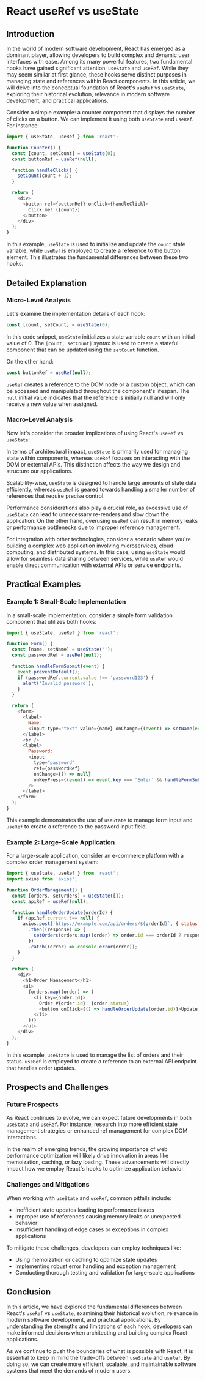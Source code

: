 # React useRef vs useState
## Introduction

In the world of modern software development, React has emerged as a dominant player, allowing developers to build complex and dynamic user interfaces with ease. Among its many powerful features, two fundamental hooks have gained significant attention: `useState` and `useRef`. While they may seem similar at first glance, these hooks serve distinct purposes in managing state and references within React components. In this article, we will delve into the conceptual foundation of React's `useRef` vs `useState`, exploring their historical evolution, relevance in modern software development, and practical applications.

Consider a simple example: a counter component that displays the number of clicks on a button. We can implement it using both `useState` and `useRef`. For instance:

```javascript
import { useState, useRef } from 'react';

function Counter() {
  const [count, setCount] = useState(0);
  const buttonRef = useRef(null);

  function handleClick() {
    setCount(count + 1);
  }

  return (
    <div>
      <button ref={buttonRef} onClick={handleClick}>
        Click me! ({count})
      </button>
    </div>
  );
}
```

In this example, `useState` is used to initialize and update the `count` state variable, while `useRef` is employed to create a reference to the button element. This illustrates the fundamental differences between these two hooks.

## Detailed Explanation

### Micro-Level Analysis

Let's examine the implementation details of each hook:

```javascript
const [count, setCount] = useState(0);
```

In this code snippet, `useState` initializes a state variable `count` with an initial value of 0. The `[count, setCount]` syntax is used to create a stateful component that can be updated using the `setCount` function.

On the other hand:

```javascript
const buttonRef = useRef(null);
```

`useRef` creates a reference to the DOM node or a custom object, which can be accessed and manipulated throughout the component's lifespan. The `null` initial value indicates that the reference is initially null and will only receive a new value when assigned.

### Macro-Level Analysis

Now let's consider the broader implications of using React's `useRef` vs `useState`:

In terms of architectural impact, `useState` is primarily used for managing state within components, whereas `useRef` focuses on interacting with the DOM or external APIs. This distinction affects the way we design and structure our applications.

Scalability-wise, `useState` is designed to handle large amounts of state data efficiently, whereas `useRef` is geared towards handling a smaller number of references that require precise control.

Performance considerations also play a crucial role, as excessive use of `useState` can lead to unnecessary re-renders and slow down the application. On the other hand, overusing `useRef` can result in memory leaks or performance bottlenecks due to improper reference management.

For integration with other technologies, consider a scenario where you're building a complex web application involving microservices, cloud computing, and distributed systems. In this case, using `useState` would allow for seamless data sharing between services, while `useRef` would enable direct communication with external APIs or service endpoints.

## Practical Examples

### Example 1: Small-Scale Implementation

In a small-scale implementation, consider a simple form validation component that utilizes both hooks:

```javascript
import { useState, useRef } from 'react';

function Form() {
  const [name, setName] = useState('');
  const passwordRef = useRef(null);

  function handleFormSubmit(event) {
    event.preventDefault();
    if (passwordRef.current.value !== 'password123') {
      alert('Invalid password');
    }
  }

  return (
    <form>
      <label>
        Name:
        <input type="text" value={name} onChange={(event) => setName(event.target.value)} />
      </label>
      <br />
      <label>
        Password:
        <input
          type="password"
          ref={passwordRef}
          onChange={() => null}
          onKeyPress={(event) => event.key === 'Enter' && handleFormSubmit(event)}
        />
      </label>
    </form>
  );
}
```

This example demonstrates the use of `useState` to manage form input and `useRef` to create a reference to the password input field.

### Example 2: Large-Scale Application

For a large-scale application, consider an e-commerce platform with a complex order management system:

```javascript
import { useState, useRef } from 'react';
import axios from 'axios';

function OrderManagement() {
  const [orders, setOrders] = useState([]);
  const apiRef = useRef(null);

  function handleOrderUpdate(orderId) {
    if (apiRef.current !== null) {
      axios.post(`https://example.com/api/orders/${orderId}`, { status: 'shipped' })
        .then((response) => {
          setOrders(orders.map((order) => order.id === orderId ? response.data : order));
        })
        .catch((error) => console.error(error));
    }
  }

  return (
    <div>
      <h1>Order Management</h1>
      <ul>
        {orders.map((order) => (
          <li key={order.id}>
            Order #{order.id}: {order.status}
            <button onClick={() => handleOrderUpdate(order.id)}>Update Status</button>
          </li>
        ))}
      </ul>
    </div>
  );
}
```

In this example, `useState` is used to manage the list of orders and their status. `useRef` is employed to create a reference to an external API endpoint that handles order updates.

## Prospects and Challenges

### Future Prospects

As React continues to evolve, we can expect future developments in both `useState` and `useRef`. For instance, research into more efficient state management strategies or enhanced ref management for complex DOM interactions.

In the realm of emerging trends, the growing importance of web performance optimization will likely drive innovation in areas like memoization, caching, or lazy loading. These advancements will directly impact how we employ React's hooks to optimize application behavior.

### Challenges and Mitigations

When working with `useState` and `useRef`, common pitfalls include:

* Inefficient state updates leading to performance issues
* Improper use of references causing memory leaks or unexpected behavior
* Insufficient handling of edge cases or exceptions in complex applications

To mitigate these challenges, developers can employ techniques like:

* Using memoization or caching to optimize state updates
* Implementing robust error handling and exception management
* Conducting thorough testing and validation for large-scale applications

## Conclusion

In this article, we have explored the fundamental differences between React's `useRef` vs `useState`, examining their historical evolution, relevance in modern software development, and practical applications. By understanding the strengths and limitations of each hook, developers can make informed decisions when architecting and building complex React applications.

As we continue to push the boundaries of what is possible with React, it is essential to keep in mind the trade-offs between `useState` and `useRef`. By doing so, we can create more efficient, scalable, and maintainable software systems that meet the demands of modern users.